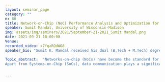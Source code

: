 ```yaml
---
layout: seminar_page
category: ""
n: 60
title: Network-on-Chip (NoC) Performance Analysis and Optimization for Deep Learning Applications
speaker: Sumit Mandal, University of Wisconsin-Madison
img: assets/img/seminars/2021/September-21-2021_Sumit Mandal.png
date: 2021-09-21 18:00:00 
Venue: 
recorded_video: x7fqaRQdWG8
speaker_bio: "Sumit K. Mandal received his dual (B.Tech + M.Tech) degree in Electronics and Electrical Communication Engineering from IIT Kharagpur in 2015. After that, he was a Research & Development Engineer in Synopsys, Bangalore (2015-2017). Currently, he is pursuing Ph.D. in University of Wisconsin, Madison. He is expected to graduate on June, 2022. Details of his research work can be found in https://sumitkmandal.ece.wisc.edu/."

Topic_abstract:  "Networks-on-chip (NoCs) have become the standard for interconnect solutions in industrial designs ranging from client CPUs to many-core chip-multiprocessors. Since NoCs play a vital role in system performance and power consumption, pre-silicon evaluation environments include cycle-accurate NoC simulators. Long simulations increase the execution time of evaluation frameworks, which are already notoriously slow, and prohibit design-space exploration. Existing analytical NoC models, which assume fair arbitration, cannot replace these simulations since industrial NoCs typically employ priority schedulers and multiple priority classes. Moreover, NoCs used in commercial many-core processors typically experience bursty traffic due to application workloads. Furthermore, these NoCs incorporate deflection routing to minimize queuing resources within routers and achieve low latency during low traffic load. There exists no NoC performance model which can handle all these properties of industrial NoCs. To address this limitation, we propose a systematic approach to construct priority-aware analytical performance models considering bursty traffic and deflection routing using micro-architecture specifications and input traffic. We introduce novel transformations along with an algorithm that iteratively applies these transformations to decompose the queuing system. Experimental evaluations using real architectures and applications show high accuracy of 97% and up to 2.5 speed-up in full-system simulation.
Apart from Systems-on-Chip (SoCs), data communication plays a significant role in overall performance for hardware accelerators of Deep Neural Networks (DNNs). For example, crossbar-based in-memory computing significantly increases on-chip communication volume since the weights and activations are on-chip. State-of-the-art interconnect methodologies for in-memory computing deploy a bus-based network or mesh-based NoC. Our experiments show that up to 90% of the total inference latency of a DNN hardware is spent on on-chip communication when the bus-based network is used. To reduce communication latency, we propose a methodology to generate an NoC architecture and a scheduling technique customized for different DNNs. We prove mathematically that the developed NoC architecture and corresponding schedules achieve the minimum possible communication latency for a given DNN. Experimental evaluations on a wide range of DNNs show that the proposed NoC architecture enables 20%-80% reduction in communication latency with respect to state-of-the-art interconnect solutions."


---
```


